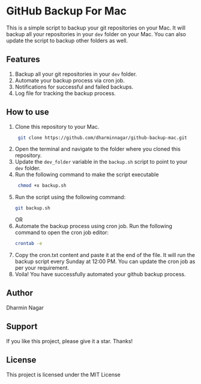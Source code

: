 # GitHub Backup For Mac
This is a simple script to backup your git repositories on your Mac. It will backup all your repositories in your `dev` folder on your Mac. You can also update the script to backup other folders as well.

## Features
1. Backup all your git repositories in your `dev` folder.
2. Automate your backup process via cron job.
3. Notifications for successful and failed backups.
4. Log file for tracking the backup process.

## How to use
1. Clone this repository to your Mac.
   ```bash
    git clone https://github.com/dharminnagar/github-backup-mac.git
    ```
2. Open the terminal and navigate to the folder where you cloned this repository.
3. Update the `dev_folder` variable in the `backup.sh` script to point to your `dev` folder.
4. Run the following command to make the script executable
   ```bash
    chmod +x backup.sh
    ```
5. Run the script using the following command:
   ```bash
   git backup.sh
   ```
   OR
6. Automate the backup process using cron job. Run the following command to open the cron job editor:
   ```bash
   crontab -e
   ```
7. Copy the cron.txt content and paste it at the end of the file. It will run the backup script every Sunday at 12:00 PM. You can update the cron job as per your requirement.
8. Voila! You have successfully automated your github backup process.

## Author
Dharmin Nagar

## Support
If you like this project, please give it a star. Thanks!

## License
This project is licensed under the MIT License